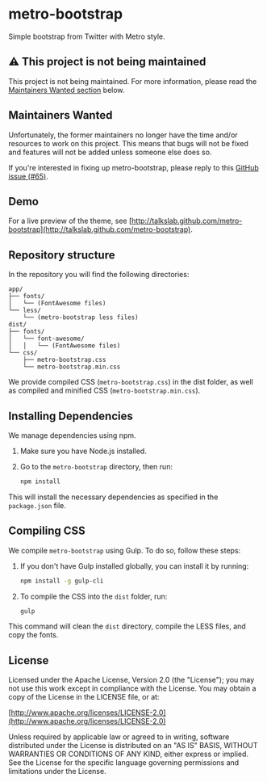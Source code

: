 ﻿# metro-bootstrap

Simple bootstrap from Twitter with Metro style.

## ⚠ This project is not being maintained

This project is not being maintained. For more information, please read the [Maintainers Wanted section](#maintainers-wanted) below.

## Maintainers Wanted

Unfortunately, the former maintainers no longer have the time and/or resources to work on this project. This means that bugs will not be fixed and features will not be added unless someone else does so.

If you're interested in fixing up metro-bootstrap, please reply to this [GitHub issue (#65)](https://github.com/TalksLab/metro-bootstrap/issues/65).

## Demo

For a live preview of the theme, see [http://talkslab.github.com/metro-bootstrap](http://talkslab.github.com/metro-bootstrap).

## Repository structure

In the repository you will find the following directories:

    app/
    ├── fonts/
    │   └── (FontAwesome files)
    └── less/
        └── (metro-bootstrap less files)
    dist/
    ├── fonts/
    │   └── font-awesome/
    │   │   └── (FontAwesome files)
    └── css/
        ├── metro-bootstrap.css
        └── metro-bootstrap.min.css

We provide compiled CSS (`metro-bootstrap.css`) in the dist folder, as well as compiled and minified CSS (`metro-bootstrap.min.css`).

## Installing Dependencies

We manage dependencies using npm. 

1. Make sure you have Node.js installed.
2. Go to the `metro-bootstrap` directory, then run:

   ```bash
   npm install
   ```

This will install the necessary dependencies as specified in the `package.json` file.

## Compiling CSS

We compile `metro-bootstrap` using Gulp. To do so, follow these steps:

1. If you don't have Gulp installed globally, you can install it by running:

   ```bash
   npm install -g gulp-cli
   ```

2. To compile the CSS into the `dist` folder, run:

   ```bash
   gulp
   ```

This command will clean the `dist` directory, compile the LESS files, and copy the fonts.

## License

Licensed under the Apache License, Version 2.0 (the "License"); you may not use this work except in compliance with the License. You may obtain a copy of the License in the LICENSE file, or at:

[http://www.apache.org/licenses/LICENSE-2.0](http://www.apache.org/licenses/LICENSE-2.0)

Unless required by applicable law or agreed to in writing, software distributed under the License is distributed on an "AS IS" BASIS, WITHOUT WARRANTIES OR CONDITIONS OF ANY KIND, either express or implied. See the License for the specific language governing permissions and limitations under the License.

